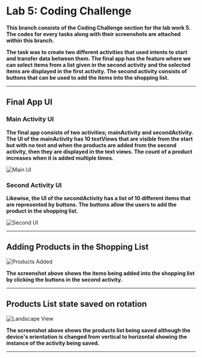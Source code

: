 # Lab 5: Coding Challenge

**This branch consists of the Coding Challenge section for the lab work 5. The codes for every tasks along with their screenshots are attached
within this branch.**

**The task was to create two different activities that used intents to start and transfer data between them. The final app has
the feature where we can select items from a list given in the second activity and the selected items are displayed in the first
activity. The second activity consists of buttons that can be used to add the items into the shopping list.**

---

## Final App UI

### Main Activity UI

**The final app consists of two activities; mainActivity and secondActivity. The UI of the mainActivity has 10 textViews that
are visible from the start but with no text and when the products are added from the second activity, then they are displayed in
the text views. The count of a product increases when it is added multiple times.**

![Main UI](SS/MainUI.png)

### Second Activity UI

**Likewise, the UI of the secondActivity has a list of 10 different items that are represented by buttons. The buttons allow the
users to add the product in the shopping list.**

![Second UI](SS/SecondUI.png)

---

## Adding Products in the Shopping List

![Products Added](SS/ProductsAdded.png)

**The screenshot above shows the items being added into the shopping list by clicking the buttons in the second activity.**

---


## Products List state saved on rotation

![Landscape View](SS/Landscape.png)

**The screenshot above shows the products list being saved although the device's orientation is changed from vertical to 
horizontal showing the instance of the activity being saved.**

---
